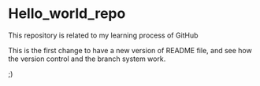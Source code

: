 # Hello_world_repo
This repository is related to my learning process of GitHub

This is the first change to have a new version of README file, and see how the version control and the branch system work.

;)
